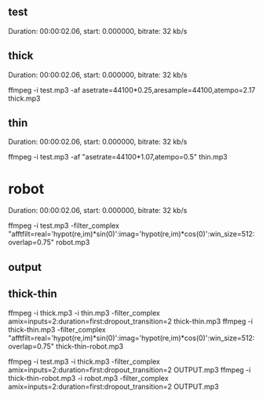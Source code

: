 
## test
Duration: 00:00:02.06, start: 0.000000, bitrate: 32 kb/s

## thick
Duration: 00:00:02.06, start: 0.000000, bitrate: 32 kb/s

ffmpeg -i test.mp3 -af asetrate=44100*0.25,aresample=44100,atempo=2.17 thick.mp3

## thin
Duration: 00:00:02.06, start: 0.000000, bitrate: 32 kb/s

ffmpeg -i test.mp3 -af "asetrate=44100*1.07,atempo=0.5" thin.mp3

# robot
Duration: 00:00:02.06, start: 0.000000, bitrate: 32 kb/s

ffmpeg -i test.mp3 -filter_complex "afftfilt=real='hypot(re,im)*sin(0)':imag='hypot(re,im)*cos(0)':win_size=512:overlap=0.75" robot.mp3

## output

## thick-thin
ffmpeg -i thick.mp3 -i thin.mp3 -filter_complex amix=inputs=2:duration=first:dropout_transition=2 thick-thin.mp3
ffmpeg -i thick-thin.mp3 -filter_complex "afftfilt=real='hypot(re,im)*sin(0)':imag='hypot(re,im)*cos(0)':win_size=512:overlap=0.75" thick-thin-robot.mp3

ffmpeg -i test.mp3 -i thick.mp3 -filter_complex amix=inputs=2:duration=first:dropout_transition=2 OUTPUT.mp3
ffmpeg -i thick-thin-robot.mp3 -i robot.mp3 -filter_complex amix=inputs=2:duration=first:dropout_transition=2 OUTPUT.mp3


